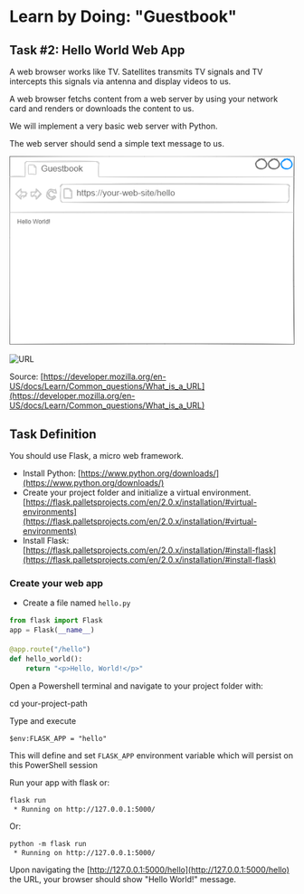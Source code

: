 # Learn by Doing: "Guestbook"

## Task #2: Hello World Web App

A web browser works like TV. Satellites transmits TV signals and TV intercepts this signals via antenna and display videos to us.

A web browser fetchs content from a web server by using your network card and renders or downloads the content to us.

We will implement a very basic web server with Python. 

The web server should send a simple text message to us.


![task02](task02-hello-world-web-server-1.png)


![URL](https://developer.mozilla.org/en-US/docs/Learn/Common_questions/What_is_a_URL/mdn-url-all.png)

Source: [https://developer.mozilla.org/en-US/docs/Learn/Common_questions/What_is_a_URL](https://developer.mozilla.org/en-US/docs/Learn/Common_questions/What_is_a_URL)


## Task Definition

You should use Flask, a micro web framework.

- Install Python: [https://www.python.org/downloads/](https://www.python.org/downloads/)
- Create your project folder and initialize a virtual environment.
[https://flask.palletsprojects.com/en/2.0.x/installation/#virtual-environments](https://flask.palletsprojects.com/en/2.0.x/installation/#virtual-environments)
- Install Flask: [https://flask.palletsprojects.com/en/2.0.x/installation/#install-flask](https://flask.palletsprojects.com/en/2.0.x/installation/#install-flask)

### Create your web app

- Create a file named `hello.py`

```python
from flask import Flask
app = Flask(__name__)

@app.route("/hello")
def hello_world():
    return "<p>Hello, World!</p>"
```


Open a Powershell terminal and navigate to your project folder with:


cd your-project-path

Type and execute

```
$env:FLASK_APP = "hello"
```

This will define and set `FLASK_APP` environment variable which will persist on this PowerShell session

Run your app with flask or:

```
flask run
 * Running on http://127.0.0.1:5000/
```

Or:

```
python -m flask run
 * Running on http://127.0.0.1:5000/
```

Upon navigating the [http://127.0.0.1:5000/hello](http://127.0.0.1:5000/hello) the URL, your browser should show "Hello World!" message.
